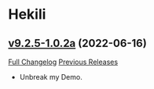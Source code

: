 # Hekili

## [v9.2.5-1.0.2a](https://github.com/Hekili/hekili/tree/v9.2.5-1.0.2a) (2022-06-16)
[Full Changelog](https://github.com/Hekili/hekili/compare/v9.2.5-1.0.2...v9.2.5-1.0.2a) [Previous Releases](https://github.com/Hekili/hekili/releases)

- Unbreak my Demo.  
